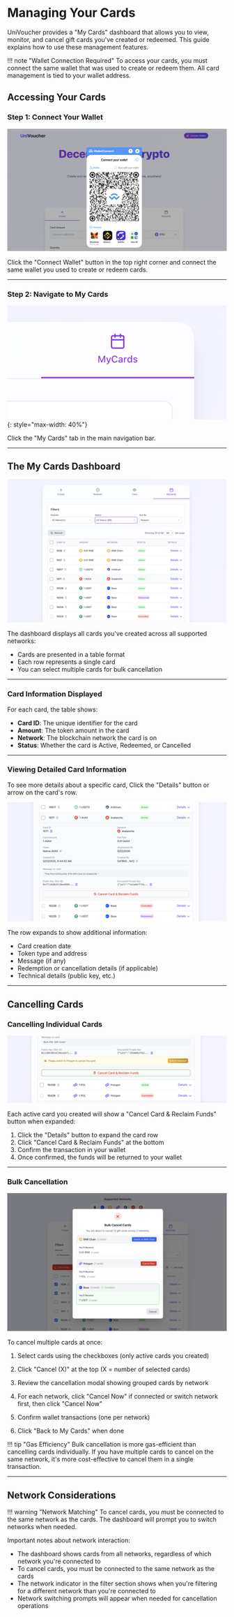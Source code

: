 # Managing Your Cards

UniVoucher provides a "My Cards" dashboard that allows you to view, monitor, and cancel gift cards you've created or redeemed. This guide explains how to use these management features.

!!! note "Wallet Connection Required"
    To access your cards, you must connect the same wallet that was used to create or redeem them. All card management is tied to your wallet address.

## Accessing Your Cards

### Step 1: Connect Your Wallet

![Connect Wallet](../assets/images/connect.png)

Click the "Connect Wallet" button in the top right corner and connect the same wallet you used to create or redeem cards.

---

### Step 2: Navigate to My Cards

![My Cards Tab](../assets/images/my-cards-tab.png){: style="max-width: 40%"}

Click the "My Cards" tab in the main navigation bar.

---

## The My Cards Dashboard

![My Cards Dashboard](../assets/images/my-cards-dashboard.png)

The dashboard displays all cards you've created across all supported networks:

- Cards are presented in a table format
- Each row represents a single card
- You can select multiple cards for bulk cancellation

---

### Card Information Displayed

For each card, the table shows:

- **Card ID**: The unique identifier for the card
- **Amount**: The token amount in the card
- **Network**: The blockchain network the card is on
- **Status**: Whether the card is Active, Redeemed, or Cancelled

---

### Viewing Detailed Card Information

To see more details about a specific card, Click the "Details" button or arrow on the card's row.

![Card Details Expanded](../assets/images/card-details-expanded.png)

 The row expands to show additional information:

   - Card creation date
   - Token type and address
   - Message (if any)
   - Redemption or cancellation details (if applicable)
   - Technical details (public key, etc.)

---


## Cancelling Cards

### Cancelling Individual Cards

![Cancel Individual Card](../assets/images/cancel-individual.png)

Each active card you created will show a "Cancel Card & Reclaim Funds" button when expanded:

1. Click the "Details" button to expand the card row
2. Click "Cancel Card & Reclaim Funds" at the bottom
3. Confirm the transaction in your wallet
4. Once confirmed, the funds will be returned to your wallet

---

### Bulk Cancellation

![Bulk Cancel](../assets/images/bulk-cancel.png)

To cancel multiple cards at once:

1. Select cards using the checkboxes (only active cards you created)

2. Click "Cancel (X)" at the top (X = number of selected cards)

3. Review the cancellation modal showing grouped cards by network

4. For each network, click "Cancel Now" if connected or switch network first, then click "Cancel Now"

5. Confirm wallet transactions (one per network)

6. Click "Back to My Cards" when done

!!! tip "Gas Efficiency"
    Bulk cancellation is more gas-efficient than cancelling cards individually. If you have multiple cards to cancel on the same network, it's more cost-effective to cancel them in a single transaction.

---

## Network Considerations

!!! warning "Network Matching"
    To cancel cards, you must be connected to the same network as the cards. The dashboard will prompt you to switch networks when needed.

Important notes about network interaction:

- The dashboard shows cards from all networks, regardless of which network you're connected to
- To cancel cards, you must be connected to the same network as the cards
- The network indicator in the filter section shows when you're filtering for a different network than you're connected to
- Network switching prompts will appear when needed for cancellation operations

